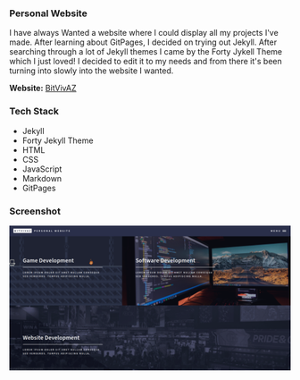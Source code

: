 ### Personal Website

I have always Wanted a website where I could display all my projects I've made. After learning about GitPages, I decided on trying out Jekyll. After searching through a lot of Jekyll themes I came by the Forty Jykell Theme which I just loved! I decided to edit it to my needs and from there it's been turning into slowly into the website I wanted.

<b>Website:</b> [BitVivAZ](https://bitvivaz.com)

### Tech Stack

- Jekyll
- Forty Jekyll Theme
- HTML
- CSS
- JavaScript
- Markdown
- GitPages

### Screenshot
![](assets/webdev/personalweb/images/personalweb.png)
